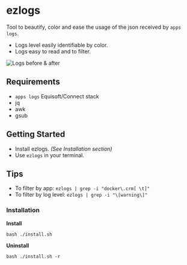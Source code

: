 # ezlogs
Tool to beautify, color and ease the usage of the json received by `apps logs`.

- Logs level easily identifiable by color.
- Logs easy to read and to filter.

![Logs before & after](https://i.gyazo.com/045c249b3895d7b7b3c950848c778baf.png)

## Requirements
- `apps logs` Equisoft/Connect stack
- jq
- awk
- gsub

## Getting Started
- Install ezlogs. *(See Installation section)*
- Use `ezlogs` in your terminal.

## Tips
- To filter by app: `ezlogs | grep -i "docker\.crm[ \t]"`
- To filter by log level: `ezlogs | grep -i "\[warning\]"`

### Installation
__Install__
```
bash ./install.sh
```

__Uninstall__
```
bash ./install.sh -r
```
